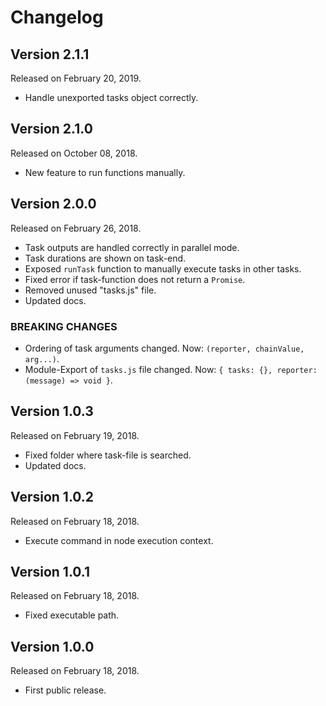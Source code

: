 # Changelog

## Version 2.1.1

Released on February 20, 2019.

-   Handle unexported tasks object correctly.


## Version 2.1.0

Released on October 08, 2018.

-   New feature to run functions manually.


## Version 2.0.0

Released on February 26, 2018.

-   Task outputs are handled correctly in parallel mode.
-   Task durations are shown on task-end.
-   Exposed `runTask` function to manually execute tasks in other tasks.
-   Fixed error if task-function does not return a `Promise`.
-   Removed unused "tasks.js" file.
-   Updated docs.

### BREAKING CHANGES

-   Ordering of task arguments changed. Now: `(reporter, chainValue, arg...)`.
-   Module-Export of `tasks.js` file changed. Now: `{ tasks: {}, reporter: (message) => void }`.


## Version 1.0.3

Released on February 19, 2018.

-   Fixed folder where task-file is searched.
-   Updated docs.


## Version 1.0.2

Released on February 18, 2018.

-   Execute command in node execution context.


## Version 1.0.1

Released on February 18, 2018.

-   Fixed executable path.


## Version 1.0.0

Released on February 18, 2018.

-   First public release.
